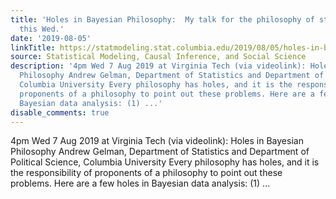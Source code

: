 ```yaml
---
title: 'Holes in Bayesian Philosophy:  My talk for the philosophy of statistics conference
  this Wed.'
date: '2019-08-05'
linkTitle: https://statmodeling.stat.columbia.edu/2019/08/05/holes-in-bayesian-philosophy-my-talk-for-the-philosophy-of-statistics-conference-this-wed/
source: Statistical Modeling, Causal Inference, and Social Science
description: '4pm Wed 7 Aug 2019 at Virginia Tech (via videolink): Holes in Bayesian
  Philosophy Andrew Gelman, Department of Statistics and Department of Political Science,
  Columbia University Every philosophy has holes, and it is the responsibility of
  proponents of a philosophy to point out these problems. Here are a few holes in
  Bayesian data analysis: (1) ...'
disable_comments: true
---
```

4pm Wed 7 Aug 2019 at Virginia Tech (via videolink): Holes in Bayesian Philosophy Andrew Gelman, Department of Statistics and Department of Political Science, Columbia University Every philosophy has holes, and it is the responsibility of proponents of a philosophy to point out these problems. Here are a few holes in Bayesian data analysis: (1) ...